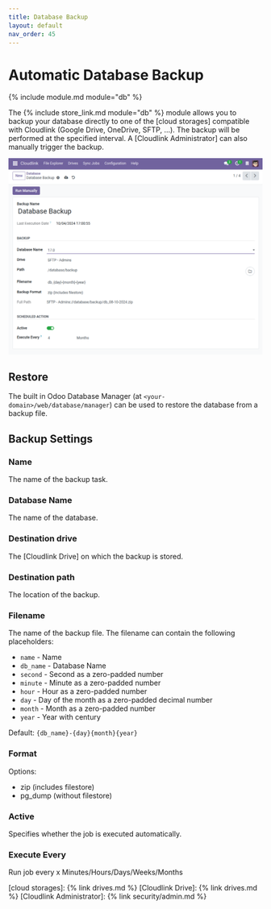 ```yaml
---
title: Database Backup
layout: default
nav_order: 45
---
```


# Automatic Database Backup

{% include module.md module="db" %}

The {% include store_link.md module="db" %} module allows you to backup your database directly
to one of the [cloud storages] compatible with Cloudlink (Google Drive, OneDrive, SFTP, ...).
The backup will be performed at the specified interval. A [Cloudlink Administrator] can also manually trigger the backup.

![Automatic Database Backup](assets/db_hero.png)

## Restore

The built in Odoo Database Manager (at `<your-domain>/web/database/manager`) can be used to restore
the database from a backup file.

## Backup Settings

### Name

The name of the backup task.

### Database Name

The name of the database.

### Destination drive

The [Cloudlink Drive] on which the backup is stored.

### Destination path

The location of the backup.

### Filename

The name of the backup file.
The filename can contain the following placeholders:

- `name` - Name
- `db_name` - Database Name
- `second` - Second as a zero-padded number
- `minute` - Minute as a zero-padded number
- `hour` - Hour as a zero-padded number
- `day` - Day of the month as a zero-padded decimal number
- `month` - Month as a zero-padded number
- `year` - Year with century

Default: `{db_name}-{day}{month}{year}` 

### Format

Options:
- zip (includes filestore)
- pg_dump (without filestore)

### Active

Specifies whether the job is executed automatically.

### Execute Every

Run job every x Minutes/Hours/Days/Weeks/Months


[cloud storages]: {% link drives.md %}
[Cloudlink Drive]: {% link drives.md %}
[Cloudlink Administrator]: {% link security/admin.md %}